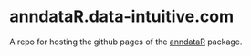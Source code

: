 # anndataR.data-intuitive.com

A repo for hosting the github pages of the [anndataR](https://github.com/scverse/anndataR) package.
